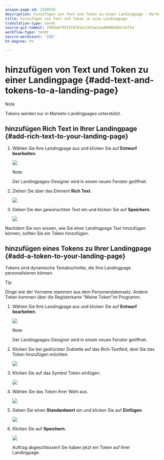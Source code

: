 ```yaml
---
unique-page-id: 2359530
description: hinzufügen von Text und Token zu einer Landingpage - Marketing Docs - Produktdokumentation
title: hinzufügen von Text und Token in eine Landingpage
translation-type: tm+mt
source-git-commit: 2969e6f94f5fd781e2167ae2aa8680bb8d134754
workflow-type: tm+mt
source-wordcount: '193'
ht-degree: 0%

---
```



# hinzufügen von Text und Token zu einer Landingpage {#add-text-and-tokens-to-a-landing-page}

>[!NOTE]
>
>Tokens werden nur in Marketo-Landingpages unterstützt.

## hinzufügen Rich Text in Ihrer Landingpage {#add-rich-text-to-your-landing-page}

1. Wählen Sie Ihre Landingpage aus und klicken Sie auf **Entwurf bearbeiten**.

   ![](assets/image2014-9-16-14-3a30-3a29.png)

   >[!NOTE]
   >
   >Der Landingpages-Designer wird in einem neuen Fenster geöffnet.

1. Ziehen Sie über das Element **Rich Text**.

   ![](assets/image2015-5-21-12-3a28-3a49.png)

1. Geben Sie den gewünschten Text ein und klicken Sie auf **Speichern**.

   ![](assets/image2015-7-8-17-3a0-3a49.png)

Nachdem Sie nun wissen, wie Sie einer Landingpage Text hinzufügen können, sollten Sie ein Token hinzufügen.

## hinzufügen eines Tokens zu Ihrer Landingpage {#add-a-token-to-your-landing-page}

Tokens sind dynamische Textabschnitte, die Ihre Landingpage personalisieren können.

>[!TIP]
>
>Dinge wie der Vorname stammen aus dem Personendatensatz. Andere Token kommen über die Registerkarte &quot;Meine Token&quot;im Programm.

1. Wählen Sie Ihre Landingpage aus und klicken Sie auf **Entwurf bearbeiten**.

   ![](assets/image2014-9-16-14-3a30-3a54.png)

   >[!NOTE]
   >
   >Der Landingpages-Designer wird in einem neuen Fenster geöffnet.

1. Klicken Sie bei gedrückter Dublette auf das Rich-Textfeld, dem Sie das Token hinzufügen möchten.

   ![](assets/image2015-5-21-12-3a30-3a5.png)

1. Klicken Sie auf das Symbol Token einfügen.

   ![](assets/image2015-7-8-17-3a21-3a53.png)

1. Wählen Sie das Token Ihrer Wahl aus.

   ![](assets/image2014-9-16-14-3a31-3a20.png)

1. Geben Sie einen **Standardwert** ein und klicken Sie auf **Einfügen**.

   ![](assets/image2014-9-16-14-3a31-3a29.png)

1. Klicken Sie auf **Speichern**.

   ![](assets/image2015-7-8-17-3a25-3a22.png)

   Auftrag abgeschlossen! Sie haben jetzt ein Token auf Ihrer Landingpage.
